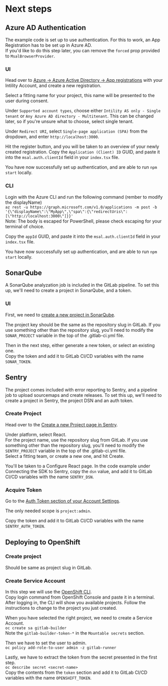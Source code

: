 # Next steps

## Azure AD Authentication

The example code is set up to use authentication. For this to work, an App Registration has to be set up in Azure AD.  
If you'd like to do this step later, you can remove the `forced` prop provided to `MsalBrowserProvider`.

### UI

Head over to [Azure -> Azure Active Directory -> App registrations](https://portal.azure.com/#blade/Microsoft_AAD_IAM/ActiveDirectoryMenuBlade/RegisteredApps) with your Intility Account, and create a new registration.

Select a fitting name for your project, this name will be presented to the user during consent.

Under `Supported account types`, choose either `Intility AS only - Single tenant` or `Any Azure AD directory - Multitenant`. This can be changed later, so if you're unsure what to choose, select single tenant.

Under `Redirect URI`, select `Single-page application (SPA)` from the dropdown, and enter `http://localhost:3000`.

Hit the register button, and you will be taken to an overview of your newly created registration. Copy the `Application (Client) ID` GUID, and paste it into the `msal.auth.clientId` field in your `index.tsx` file.

You have now successfully set up authentication, and are able to run `npm start` locally.

### CLI

Login with the Azure CLI and run the following command (rember to modify the displayName)  
`az rest -u https://graph.microsoft.com/v1.0/applications -m post -b '{\"displayName\":\"MyApp\",\"spa\":{\"redirectUris\":[\"http://localhost:3000\"]}}'`  
Note: The body is escaped for PowerShell, please check escaping for your terminal of choice.

Copy the `appId` GUID, and paste it into the `msal.auth.clientId` field in your `index.tsx` file.

You have now successfully set up authentication, and are able to run `npm start` locally.

## SonarQube

A SonarQube analyzation job is included in the GitLab pipeline. To set this up, we'll need to create a project in SonarQube, and a token.

### UI

First, we need to [create a new project in SonarQube](https://sonarqube.intility.no/projects/create).

The project key should be the same as the repository slug in GitLab. If you use something other than the repository slug, you'll need to modify the `SONAR_PROJECT` variable in the top of the .gitlab-ci.yml file.

Then in the next step, either generate a new token, or select an existing one.  
Copy the token and add it to GitLab CI/CD variables with the name `SONAR_TOKEN`.

## Sentry

The project comes included with error reporting to Sentry, and a pipeline job to upload sourcemaps and create releases. To set this up, we'll need to create a project in Sentry, the project DSN and an auth token.

### Create Project

Head over to the [Create a new Project page in Sentry](https://sentry.intility.no/organizations/intility/projects/new/).

Under platform, select React.  
For the project name, use the repository slug from GitLab. If you use something other than the repository slug, you'll need to modify the `SENTRY_PROJECT` variable in the top of the .gitlab-ci.yml file.  
Select a fitting team, or create a new one, and hit Create.

You'll be taken to a Configure React page. In the code example under Connecting the SDK to Sentry, copy the `dsn` value, and add it to GitLab CI/CD variables with the name `SENTRY_DSN`.

### Acquire Token

Go to the [Auth Token section of your Account Settings](https://sentry.intility.no/settings/account/api/auth-tokens/).

The only needed scope is `project:admin`.

Copy the token and add it to GitLab CI/CD variables with the name `SENTRY_AUTH_TOKEN`.

## Deploying to OpenShift

### Create project

Should be same as project slug in GitLab.

### Create Service Account

In this step we will use the [OpenShift CLI](https://docs.openshift.com/container-platform/3.11/cli_reference/get_started_cli.html).  
Copy login command from OpenShift Console and paste it in a terminal.  
After logging in, the CLI will show you available projects. Follow the instructions to change to the project you just created.

When you have selected the right project, we need to create a Service Account.  
`oc create sa gitlab-builder`  
Note the `gitlab-builder-token-*` in the `Mountable secrets` section.

Then we have to set the user to admin.  
`oc policy add-role-to-user admin -z gitlab-runner`

Lastly, we have to extract the token from the secret presented in the first step.  
`oc describe secret <secret-name>`  
Copy the contents from the `token` section and add it to GitLab CI/CD variables with the name `OPENSHIFT_TOKEN`.
